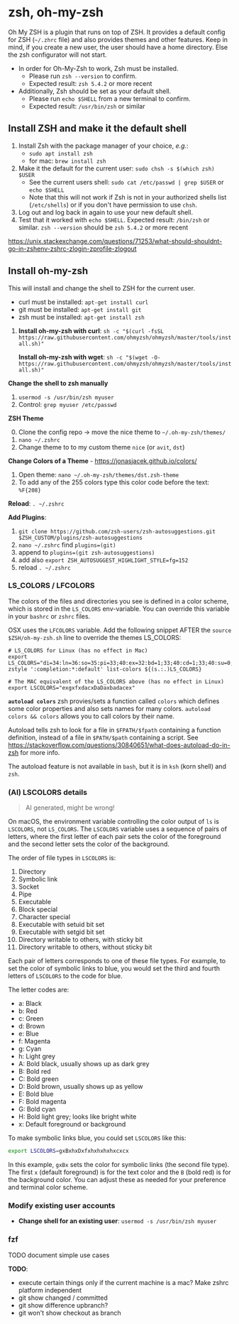 # zsh, oh-my-zsh

Oh My ZSH is a plugin that runs on top of ZSH. It provides a default config for ZSH (`~/.zhrc` file) and also provides themes and other features.
Keep in mind, if you create a new user, the user should have a home directory. Else the zsh configurator will not start.

- In order for Oh-My-Zsh to work, Zsh must be installed.
  - Please run `zsh --version` to confirm.
  - Expected result: `zsh 5.4.2` or more recent
- Additionally, Zsh should be set as your default shell.
  - Please run `echo $SHELL` from a new terminal to confirm.
  - Expected result: `/usr/bin/zsh` or similar

## Install ZSH and make it the default shell

1. Install Zsh with the package manager of your choice, _e.g._:
   - `sudo apt install zsh`
   - for mac: `brew install zsh`
2. Make it the default for the current user: `sudo chsh -s $(which zsh) $USER`
   - See the current users shell: `sudo cat /etc/passwd | grep $USER` or `echo $SHELL`
   - Note that this will not work if Zsh is not in your authorized shells list (`/etc/shells`) or if you don't have permission to use `chsh`.
4. Log out and log back in again to use your new default shell.
5. Test that it worked with `echo $SHELL`. Expected result: `/bin/zsh` or similar. `zsh --version` should be `zsh 5.4.2` or more recent

https://unix.stackexchange.com/questions/71253/what-should-shouldnt-go-in-zshenv-zshrc-zlogin-zprofile-zlogout

## Install oh-my-zsh

This will install and change the shell to ZSH for the current user.

* curl must be installed: `apt-get install curl`
* git must be installed: `apt-get install git`
* zsh must be installed: `apt-get install zsh`

1. **Install oh-my-zsh with curl**: `sh -c "$(curl -fsSL https://raw.githubusercontent.com/ohmyzsh/ohmyzsh/master/tools/install.sh)"`

   **Install oh-my-zsh with wget**: `sh -c "$(wget -O- https://raw.githubusercontent.com/ohmyzsh/ohmyzsh/master/tools/install.sh)"`

**Change the shell to zsh manually**

1. `usermod -s /usr/bin/zsh myuser`
2. Control: `grep myuser /etc/passwd`

**ZSH Theme**

0. Clone the config repo -> move the nice theme to `~/.oh-my-zsh/themes/`
1. `nano ~/.zshrc`
2. Change theme to to my custom theme `nice` (or `avit`, `dst`)

**Change Colors of a Theme** - https://jonasjacek.github.io/colors/
1. Open theme: `nano ~/.oh-my-zsh/themes/dst.zsh-theme`
2. To add any of the 255 colors type this color code before the text: `%F{208}`

**Reload**: `. ~/.zshrc`

**Add Plugins**:
1. `git clone https://github.com/zsh-users/zsh-autosuggestions.git $ZSH_CUSTOM/plugins/zsh-autosuggestions`
2. `nano ~/.zshrc` find `plugins=(git)`
3. append to `plugins=(git zsh-autosuggestions)`
4. add also `export ZSH_AUTOSUGGEST_HIGHLIGHT_STYLE=fg=152`
5. reload `. ~/.zshrc`

### LS_COLORS / LFCOLORS
The colors of the files and directories you see is defined in a color scheme, which is stored in the `LS_COLORS` env-variable. You can override this variable in your `bashrc` or `zshrc` files.

OSX uses the `LFCOLORS` variable.
Add the following snippet AFTER the `source $ZSH/oh-my-zsh.sh` line to override the themes LS_COLORS:

    # LS_COLORS for Linux (has no effect in Mac)
    export LS_COLORS="di=34:ln=36:so=35:pi=33;40:ex=32:bd=1;33;40:cd=1;33;40:su=0;41:sg=30>
    zstyle ':completion:*:default' list-colors ${(s.:.)LS_COLORS}

    # The MAC equivalent of the LS_COLORS above (has no effect in Linux)
    export LSCOLORS="exgxfxdacxDaDaxbadacex"

**`autoload colors`**
zsh provies/sets a function called `colors` which defines some color properties and also sets names for many colors.
`autoload colors && colors` allows you to call colors by their name. 

Autoload tells zsh to look for a file in `$FPATH/$fpath` containing a function definition, instead of a file in `$PATH/$path` containing a script.
See https://stackoverflow.com/questions/30840651/what-does-autoload-do-in-zsh for more info.

The autoload feature is not available in `bash`, but it is in `ksh` (korn shell) and `zsh`.

### (AI) LSCOLORS details

> AI generated, might be wrong!

On macOS, the environment variable controlling the color output of `ls` is `LSCOLORS`, not `LS_COLORS`. The `LSCOLORS` variable uses a sequence of pairs of letters, where the first letter of each pair sets the color of the foreground and the second letter sets the color of the background.

The order of file types in `LSCOLORS` is:

1. Directory
2. Symbolic link
3. Socket
4. Pipe
5. Executable
6. Block special
7. Character special
8. Executable with setuid bit set
9. Executable with setgid bit set
10. Directory writable to others, with sticky bit
11. Directory writable to others, without sticky bit

Each pair of letters corresponds to one of these file types. For example, to set the color of symbolic links to blue, you would set the third and fourth letters of `LSCOLORS` to the code for blue.

The letter codes are:

- a: Black
- b: Red
- c: Green
- d: Brown
- e: Blue
- f: Magenta
- g: Cyan
- h: Light grey
- A: Bold black, usually shows up as dark grey
- B: Bold red
- C: Bold green
- D: Bold brown, usually shows up as yellow
- E: Bold blue
- F: Bold magenta
- G: Bold cyan
- H: Bold light grey; looks like bright white
- x: Default foreground or background

To make symbolic links blue, you could set `LSCOLORS` like this:

```bash
export LSCOLORS=gxBxhxDxfxhxhxhxhxcxcx
```

In this example, `gxBx` sets the color for symbolic links (the second file type). The first `x` (default foreground) is for the text color and the `B` (bold red) is for the background color. You can adjust these as needed for your preference and terminal color scheme.

### Modify existing user accounts
* **Change shell for an existing user**: `usermod -s /usr/bin/zsh myuser`

### fzf
   TODO document simple use cases


**TODO**: 
   * execute certain things only if the current machine is a mac? Make zshrc platform independent
   * git show changed / committed
   * git show difference upbranch?
   * git won't show checkout as branch